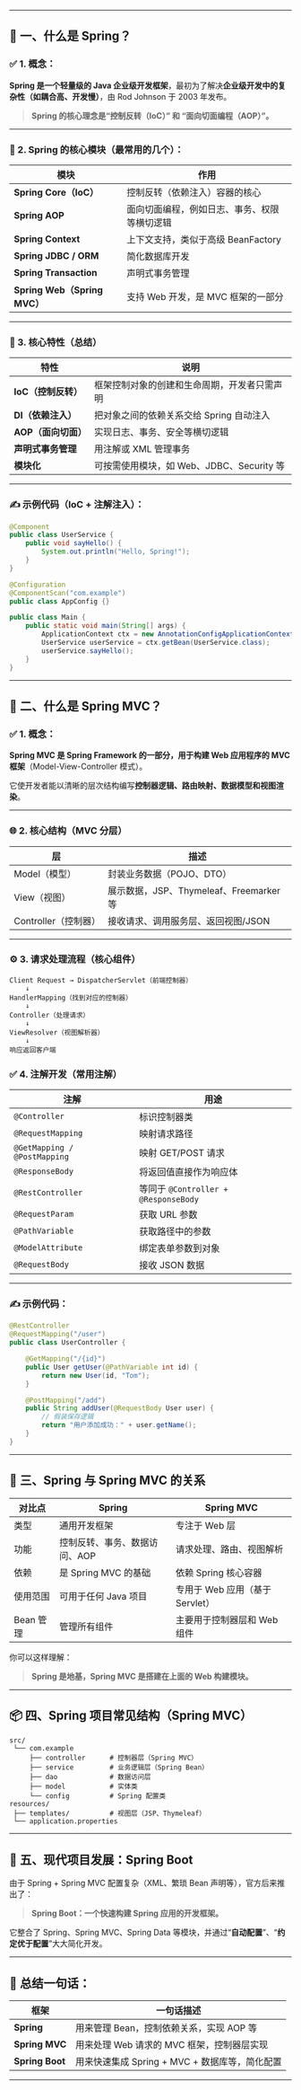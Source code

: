 ------

## 🧩 一、什么是 Spring？

### ✅ 1. 概念：

**Spring 是一个轻量级的 Java 企业级开发框架**，最初为了解决**企业级开发中的复杂性（如耦合高、开发慢）**，由 Rod Johnson 于 2003 年发布。

> **Spring 的核心理念是“控制反转（IoC）” 和 “面向切面编程（AOP）”。**

------

### 🔧 2. Spring 的核心模块（最常用的几个）：

| 模块                         | 作用                                         |
| ---------------------------- | -------------------------------------------- |
| **Spring Core（IoC）**       | 控制反转（依赖注入）容器的核心               |
| **Spring AOP**               | 面向切面编程，例如日志、事务、权限等横切逻辑 |
| **Spring Context**           | 上下文支持，类似于高级 BeanFactory           |
| **Spring JDBC / ORM**        | 简化数据库开发                               |
| **Spring Transaction**       | 声明式事务管理                               |
| **Spring Web（Spring MVC）** | 支持 Web 开发，是 MVC 框架的一部分           |

------

### 🎯 3. 核心特性（总结）

| 特性                | 说明                                         |
| ------------------- | -------------------------------------------- |
| **IoC（控制反转）** | 框架控制对象的创建和生命周期，开发者只需声明 |
| **DI（依赖注入）**  | 把对象之间的依赖关系交给 Spring 自动注入     |
| **AOP（面向切面）** | 实现日志、事务、安全等横切逻辑               |
| **声明式事务管理**  | 用注解或 XML 管理事务                        |
| **模块化**          | 可按需使用模块，如 Web、JDBC、Security 等    |

------

### ✍ 示例代码（IoC + 注解注入）：

```java
@Component
public class UserService {
    public void sayHello() {
        System.out.println("Hello, Spring!");
    }
}

@Configuration
@ComponentScan("com.example")
public class AppConfig {}

public class Main {
    public static void main(String[] args) {
        ApplicationContext ctx = new AnnotationConfigApplicationContext(AppConfig.class);
        UserService userService = ctx.getBean(UserService.class);
        userService.sayHello();
    }
}
```

------

## 🧱 二、什么是 Spring MVC？

### ✅ 1. 概念：

**Spring MVC 是 Spring Framework 的一部分，用于构建 Web 应用程序的 MVC 框架**（Model-View-Controller 模式）。

它使开发者能以清晰的层次结构编写**控制器逻辑、路由映射、数据模型和视图渲染**。

------

### 🌐 2. 核心结构（MVC 分层）

| 层                   | 描述                                    |
| -------------------- | --------------------------------------- |
| Model（模型）        | 封装业务数据（POJO、DTO）               |
| View（视图）         | 展示数据，JSP、Thymeleaf、Freemarker 等 |
| Controller（控制器） | 接收请求、调用服务层、返回视图/JSON     |

------

### ⚙️ 3. 请求处理流程（核心组件）

```text
Client Request → DispatcherServlet（前端控制器）
    ↓
HandlerMapping（找到对应的控制器）
    ↓
Controller（处理请求）
    ↓
ViewResolver（视图解析器）
    ↓
响应返回客户端
```

### ✅ 4. 注解开发（常用注解）

| 注解                         | 用途                                 |
| ---------------------------- | ------------------------------------ |
| `@Controller`                | 标识控制器类                         |
| `@RequestMapping`            | 映射请求路径                         |
| `@GetMapping / @PostMapping` | 映射 GET/POST 请求                   |
| `@ResponseBody`              | 将返回值直接作为响应体               |
| `@RestController`            | 等同于 `@Controller + @ResponseBody` |
| `@RequestParam`              | 获取 URL 参数                        |
| `@PathVariable`              | 获取路径中的参数                     |
| `@ModelAttribute`            | 绑定表单参数到对象                   |
| `@RequestBody`               | 接收 JSON 数据                       |

------

### ✍ 示例代码：

```java
@RestController
@RequestMapping("/user")
public class UserController {

    @GetMapping("/{id}")
    public User getUser(@PathVariable int id) {
        return new User(id, "Tom");
    }

    @PostMapping("/add")
    public String addUser(@RequestBody User user) {
        // 假装保存逻辑
        return "用户添加成功：" + user.getName();
    }
}
```

------

## 🔄 三、Spring 与 Spring MVC 的关系

| 对比点    | Spring                        | Spring MVC                      |
| --------- | ----------------------------- | ------------------------------- |
| 类型      | 通用开发框架                  | 专注于 Web 层                   |
| 功能      | 控制反转、事务、数据访问、AOP | 请求处理、路由、视图解析        |
| 依赖      | 是 Spring MVC 的基础          | 依赖 Spring 核心容器            |
| 使用范围  | 可用于任何 Java 项目          | 专用于 Web 应用（基于 Servlet） |
| Bean 管理 | 管理所有组件                  | 主要用于控制器层和 Web 组件     |

你可以这样理解：

> **Spring 是地基，Spring MVC 是搭建在上面的 Web 构建模块。**

------

## 📦 四、Spring 项目常见结构（Spring MVC）

```
src/
 └── com.example
     ├── controller      # 控制器层（Spring MVC）
     ├── service         # 业务逻辑层（Spring Bean）
     ├── dao             # 数据访问层
     ├── model           # 实体类
     └── config          # Spring 配置类
resources/
 ├── templates/          # 视图层（JSP、Thymeleaf）
 └── application.properties
```

------

## 🚀 五、现代项目发展：Spring Boot

由于 Spring + Spring MVC 配置复杂（XML、繁琐 Bean 声明等），官方后来推出了：

> **Spring Boot：一个快速构建 Spring 应用的开发框架。**

它整合了 Spring、Spring MVC、Spring Data 等模块，并通过“**自动配置**”、“**约定优于配置**”大大简化开发。

------

## 🧠 总结一句话：

| 框架            | 一句话描述                                     |
| --------------- | ---------------------------------------------- |
| **Spring**      | 用来管理 Bean，控制依赖关系，实现 AOP 等       |
| **Spring MVC**  | 用来处理 Web 请求的 MVC 框架，控制器层实现     |
| **Spring Boot** | 用来快速集成 Spring + MVC + 数据库等，简化配置 |

------

